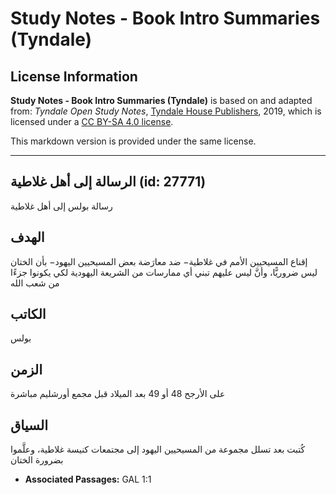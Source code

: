 # Study Notes - Book Intro Summaries (Tyndale)

## License Information

**Study Notes - Book Intro Summaries (Tyndale)** is based on and adapted from: _Tyndale Open Study Notes_, [Tyndale House Publishers](https://tyndaleopenresources.com/), 2019, which is licensed under a [CC BY-SA 4.0 license](https://creativecommons.org/licenses/by-sa/4.0/legalcode.en).

This markdown version is provided under the same license.



--------------------------------

## الرسالة إلى أهل غلاطية (id: 27771)

رسالة بولس إلى أهل غلاطية

الهدف
-----

إقناع المسيحيين الأمم في غلاطية− ضد معارَضة بعض المسيحيين اليهود− بأن الختان ليس ضروريًّا، وأنَّ ليس عليهم تبني أي ممارسات من الشريعة اليهودية لكي يكونوا جزءًا من شعب الله

الكاتب
------

بولس

الزمن
-----

على الأرجح 48 أو 49 بعد الميلاد قبل مجمع أورشليم مباشرة

السياق
------

كُتبت بعد تسلل مجموعة من المسيحيين اليهود إلى مجتمعات كنيسة غلاطية، وعلَّموا بضرورة الختان

* **Associated Passages:** GAL 1:1

